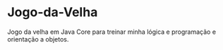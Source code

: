 # Jogo-da-Velha
Jogo da velha em Java Core para treinar minha lógica e programação e orientação a objetos.

